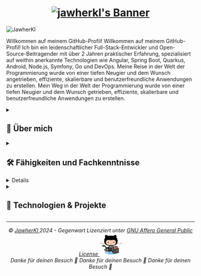 <h1 align="center">
  <a href="https://git.io/typing-svg">
    <img src="https://readme-typing-svg.demolab.com?font=Fira+Code&weight=700&size=25&duration=2000&pause=1000&color=0785fb&vCenter=true&random=false&width=500&height=30&lines=Hallo+zusammen%2C+ich+bin+Jawher+%F0%9F%91%8B%F0%9F%8F%BB;Ich+bin+Softwareingenieur+%F0%9F%91%A8%E2%80%8D%F0%9F%92%BB;Open-Source-Mitwirkender+%F0%9F%9A%A9" alt="jawherkl's Banner" />
  </a>
</h1>

<p align="left"> 
<img src="https://komarev.com/ghpvc/?username=JawherKl&label=Profile%20views&color=084777&style=flat" alt="JawherKl" /> 
</p>

Willkommen auf meinem GitHub-Profil! 
Willkommen auf meinem GitHub-Profil! Ich bin ein leidenschaftlicher Full-Stack-Entwickler und Open-Source-Beitragender mit über 2 Jahren praktischer Erfahrung, spezialisiert auf weithin anerkannte Technologien wie Angular, Spring Boot, Quarkus, Android, Node.js, Symfony, Go und DevOps. Meine Reise in der Welt der Programmierung wurde von einer tiefen Neugier und dem Wunsch angetrieben, effiziente, skalierbare und benutzerfreundliche Anwendungen zu erstellen. 
Mein Weg in der Welt der Programmierung wurde von einer tiefen Neugier und dem Wunsch getrieben, effiziente, skalierbare und benutzerfreundliche Anwendungen zu erstellen.

<details close> 
<summary><h2>🌟 Über mich</h2></summary> 
  
   - 💻 Ich spezialisiere mich auf JS, PHP und Java, aber ich erkunde auch gerne andere Technologien und Sprachen. 
   - 🚀 Ich bin immer begierig darauf, neue Dinge zu lernen und neue Herausforderungen anzunehmen. 
   - 🎓 Ich glaube an die Kraft des Wissensaustauschs und von Open Source. 
</details>

<details geschlossen> 
<summary><h2>🛠️ Fähigkeiten und Fachkenntnisse</h2></summary>

- **Backend:** Node.js, Express.js, NestJS, Go, Symfony. 
   - **Frontend:** Angular, HTML, SCSS, CSS, Bootstrap. 
   - **Programmiersprachen:** JavaScript, TypeScript, Php, Python, Go, C++. 
   - **Datenbanken:** PostgreSQL, MySQL, MongoDB, Firebase, SQLite. 
   - **Werkzeuge:** Git, Docker, K8s, Jenkins, Lens, Kafka, Redis, Argocd, Portainer, ELK-Stack, Grafana, Graylog, Prometheus. 
   - **Sprachen:** Englisch, Französisch, Deutsch, Italienisch und Arabisch.

<img src="assets/devTools.png" alt="devTools"/> 
<br><br> 
💡 Ich gedeihe bei Herausforderungen und lerne gerne neue Technologien, um komplexe Probleme zu lösen. Ich gedeihe bei Herausforderungen und lerne gerne neue Technologien, um komplexe Probleme zu lösen. Ich bin immer bestrebt, an spannenden Projekten mitzuarbeiten und zur Tech-Community beizutragen. 
  </details> 
  
<details close> 
<h2>🔭 Meine GitHub-Statistiken</h2> 
<p align="center">
   <img src="https://github-readme-stats.vercel.app/api/top-langs/?username=JawherKl&layout=compact&theme=algolia&langs_count=20" alt="JawherKl"/>&nbsp;&nbsp;&nbsp;
   <img src="https://github-readme-stats.vercel.app/api?username=JawherKl&show_icons=true&locale=en&show=prs_merged,prs_merged_percentage&theme=algolia" alt="JawherKl"/>
   <br><br>
   <img src="https://github-profile-trophy.vercel.app/?username=JawherKl&theme=algolia&column=5&margin-w=15&margin-h=15" alt="JawherKl"/>
   <br><br>
   <img src="https://github-readme-streak-stats-git-main-davids-projects-ad77adcc.vercel.app/?user=JawherKl&theme=algolia&card_width=800" alt="JawherKl"/>
   <br><br>
   <img src="./profile-3d-contrib/profile-3d-contrib.svg" alt="JawherKl"/>
   <br><br>
   <img src="https://github-readme-activity-graph.vercel.app/graph/?username=JawherKl&bg_color=RRGGBBAA&title_color=00aeff&color=00aeff&line=00aeff&point=2ddc97&hide_border=true&custom_title=Contribution%E2%A0%80Graph" alt="JawherKl"/>
   <a href="https://app.daily.dev/jawher62"><img src="https://api.daily.dev/devcards/v2/Tflf66qLrhQ3HGtLrchsW.png?type=wide&r=5q2" width="652" alt="jawher's Dev Card"/></a>
    <p align="center">📫 Lass uns verbinden und gemeinsam etwas Großartiges schaffen! Lass uns verbinden und gemeinsam etwas Großartiges schaffen! Lass uns verbinden und gemeinsam etwas Großartiges aufbauen! 
</p> 
</details>

<details close> 
<summary><h2>🚀 Technologien & Projekte</h2></summary> 
  Ich spezialisiere mich auf den Bau skalierbarer Anwendungen, Backend-Dienste und DevOps-Lösungen unter Verwendung einer Vielzahl moderner Technologien. 
  
  #### **💻 Backend-Entwicklung (70%):** 
- **Node.js, Express.js und NestJS** – Erstellung effizienter und skalierbarer RESTful- und GraphQL-APIs. 
  - **Go (Golang)** – Hochleistungsfähige Backend-Dienste erstellen. 
  - **Symfony** – Entwicklung robuster Webanwendungen mit PHP. 
  
  #### **☁️ DevOps & Cloud (15%):** 
- **Kubernetes, Docker, ArgoCD, Jenkins** – Verwaltung von CI/CD-Pipelines und containerisierten Anwendungen. 
  - **Kafka, Redis, ELK-Stack, Prometheus, Grafana** – Gewährleistung von Beobachtbarkeit und hoher Verfügbarkeit. 
  
  #### **🤖 KI & große Sprachmodelle (LLM) (10%):** 
- Experimentieren mit **LLMs** für KI-gesteuerte Anwendungen. 
  - Implementierung von **ML- und KI-basierten Lösungen** mit Python und Cloud-Diensten. 

  #### **🎨 Frontend-Entwicklung (5%):** 
- **Angular** – Erstellen dynamischer und interaktiver Webanwendungen. 
  
  💡 **Durchstöbere meine Repositories**, um Projekte zu sehen, die diese Technologien nutzen!

</details>

***

<p align="center"> 
<i>&copy; <a href="https://github.com/JawherKl/"> JawherKl </a> 2024 - Gegenwart 
<i> Lizenziert unter <a href="https://github.com/JawherKl/JawherKl/tree/master/LICENSE"> GNU Affero General Public License 
<a href="https://octodex.github.com/swagtocat/"> <img src="assets/swagtocat.png" width="60" height="60" /> </a><br> 
Danke für deinen Besuch 🙂 Danke für deinen Besuch 🙂 Danke für deinen Besuch 🙂 
</p>

<!-- 
lernen, zu debuggen und zurückzuentwickeln. 
dunkel, radikal, merko, gruvbox, tokyonight, onedark, cobalt, synthwave, hochkontrast, dracula 
-->
